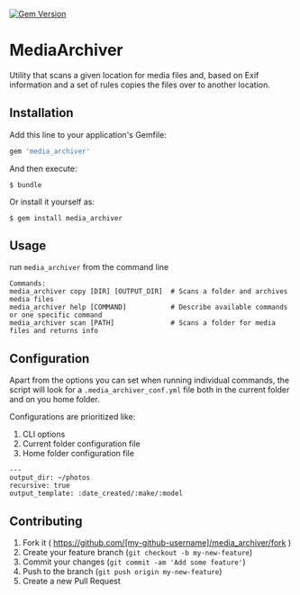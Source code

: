 [![Gem Version](https://badge.fury.io/rb/media_archiver.svg)](http://badge.fury.io/rb/media_archiver)

# MediaArchiver

Utility that scans a given location for media files and,
based on Exif information and a set of rules copies the files over to
another location.


## Installation

Add this line to your application's Gemfile:

```ruby
gem 'media_archiver'
```

And then execute:

    $ bundle

Or install it yourself as:

    $ gem install media_archiver

## Usage

run `media_archiver` from the command line

```
Commands:
media_archiver copy [DIR] [OUTPUT_DIR]  # Scans a folder and archives media files
media_archiver help [COMMAND]           # Describe available commands or one specific command
media_archiver scan [PATH]              # Scans a folder for media files and returns info
```

## Configuration

Apart from the options you can set when running individual commands, the script will look for a `.media_archiver_conf.yml` file both in the current folder and on you home folder.

Configurations are prioritized like:

1. CLI options
1. Current folder configuration file
1. Home folder configuration file


```
---
output_dir: ~/photos
recursive: true
output_template: :date_created/:make/:model
```

## Contributing

1. Fork it ( https://github.com/[my-github-username]/media_archiver/fork )
2. Create your feature branch (`git checkout -b my-new-feature`)
3. Commit your changes (`git commit -am 'Add some feature'`)
4. Push to the branch (`git push origin my-new-feature`)
5. Create a new Pull Request
